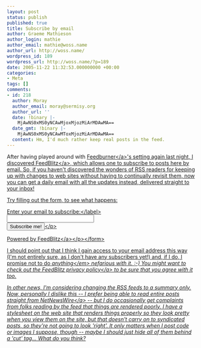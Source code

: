 ```yaml
---
layout: post
status: publish
published: true
title: Subscribe by email
author: Graeme Mathieson
author_login: mathie
author_email: mathie@woss.name
author_url: http://woss.name/
wordpress_id: 189
wordpress_url: http://woss.name/?p=189
date: 2005-11-22 11:32:53.000000000 +00:00
categories:
- Meta
tags: []
comments:
- id: 218
  author: Moray
  author_email: moray@sermisy.org
  author_url: ''
  date: !binary |-
    MjAwNS0xMS0yNCAwMjoxMjozMiArMDAwMA==
  date_gmt: !binary |-
    MjAwNS0xMS0yNCAwMToxMjozMiArMDAwMA==
  content: Hm, I'd much rather keep real posts in the feed.
---
```

After having played around with <a href="http:&#47;&#47;www.feedburner.com&#47;">Feedburner<&#47;a>'s setting again last night, I discovered <a href="http:&#47;&#47;www.feedblitz.com&#47;">FeedBlitz<&#47;a>, which allows one to subscribe to posts here by email.  So, if you haven't discovered the wonders of RSS readers for keeping up with changes to web sites without having to continually revisit them, now you can get a daily email with all the updates instead, delivered straight to your inbox!

Try filling out the form, to see what happens:

<form method="post" action="http:&#47;&#47;www.feedblitz.com&#47;feedblitz.exe?BurnUser"><p><label for="email">Enter your email to subscribe:<&#47;label><br &#47;><input name="email" maxlength="255" type="text" size="26" &#47;><br &#47;><input name="uri" type="hidden" value="wossname" &#47;> <input type="submit" value="Subscribe me!" &#47;><&#47;p><p>Powered by <a href="http:&#47;&#47;www.feedblitz.com">FeedBlitz<&#47;a><&#47;p><&#47;form>

I should point out that I think I gain access to your email address this way (I'm not entirely sure, as I don't have any subscribers yet!) and, if I do, I promise not to do <em>anything<&#47;em> nefarious with it.  :-)  You might want to check out the <a href="http:&#47;&#47;www.feedblitz.com&#47;privacy.htm">FeedBlitz privacy policy<&#47;a> to be sure that you agree with it too.

In other news, I'm considering changing the RSS feeds to a summary only.  Now, personally I dislike this -- I prefer being able to read entire posts straight from <a href="http:&#47;&#47;ranchero.com&#47;netnewswire&#47;">NetNewsWire<&#47;a> -- but I do occasionally get complaints from folks reading by the feed that things are rendered poorly.  I have a stylesheet on the web site that renders things properly so they look pretty when you view them on the site, but that doesn't carry on to syndicated posts, so they're not going to look 'right'.  It only matters when I post code or images I suppose, though -- maybe I should just hide all of them behind a 'cut' tag...  What do you think?
